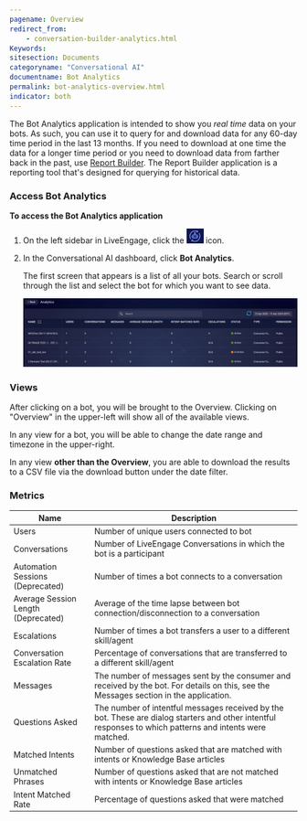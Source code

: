 ```yaml
---
pagename: Overview
redirect_from:
    - conversation-builder-analytics.html
Keywords:
sitesection: Documents
categoryname: "Conversational AI"
documentname: Bot Analytics
permalink: bot-analytics-overview.html
indicator: both
---
```


The Bot Analytics application is intended to show you *real time* data on your bots. As such, you can use it to query for and download data for any 60-day time period in the last 13 months. If you need to download at one time the data for a longer time period or you need to download data from farther back in the past, use [Report Builder](https://knowledge.liveperson.com/data-reporting-report-builder-report-builder-overview.html). The Report Builder application is a reporting tool that's designed for querying for historical data.

### Access Bot Analytics

**To access the Bot Analytics application**

1. On the left sidebar in LiveEngage, click the <img style="width:30px" src="img/ConvoBuilder/icon_cb.png"> icon.
2. In the Conversational AI dashboard, click **Bot Analytics**.

    The first screen that appears is a list of all your bots. Search or scroll through the list and select the bot for which you want to see data.

    <img style="width:750px" src="img/ConvoBuilder/analytics_dashboard.png">

### Views

After clicking on a bot, you will be brought to the Overview. Clicking on "Overview" in the upper-left will show all of the available views.

In any view for a bot, you will be able to change the date range and timezone in the upper-right.

In any view **other than the Overview**, you are able to download the results to a CSV file via the download button under the date filter.

<!--
#### Intents View

Info about how to improve bots, what certain things mean to performance.

#### Custom Events View

What are custom events? [Here](conversation-builder-conversation-builder-scripting-functions.html#log-custom-event)
-->
### Metrics

| Name | Description |
| --- | --- |
| Users | Number of unique users connected to bot |
| Conversations | Number of LiveEngage Conversations in which the bot is a participant |
| Automation Sessions (Deprecated) | Number of times a bot connects to a conversation |
| Average Session Length (Deprecated) | Average of the time lapse between bot connection/disconnection to a conversation |
| Escalations | Number of times a bot transfers a user to a different skill/agent |
| Conversation Escalation Rate | Percentage of conversations that are transferred to a different skill/agent |
| Messages | The number of messages sent by the consumer and received by the bot. For details on this, see the Messages section in the application. |
| Questions Asked | The number of intentful messages received by the bot. These are dialog starters and other intentful responses to which patterns and intents were matched. | 
| Matched Intents | Number of questions asked that are matched with intents or Knowledge Base articles |
| Unmatched Phrases | Number of questions asked that are not matched with intents or Knowledge Base articles |
| Intent Matched Rate | Percentage of questions asked that were matched | 
